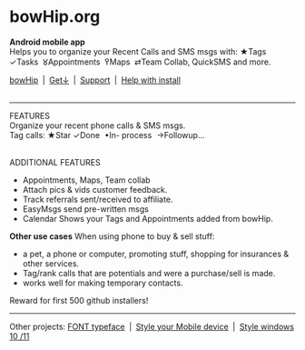 # bowHip.org
<b>Android mobile app</b><br>
Helps you to organize your Recent Calls and SMS msgs with: ★Tags  ✓Tasks  𑀫Appointments  ߉Maps  ⇄Team Collab, QuickSMS and more.<br>

<a target="_blank" href="https://bowhip.org">bowHip</a>  |  <a href="https://bowhip.org/bowHip_1.5.3.apk">Get<u>↓</u></a>  |  <a target="_blank" href="https://bowhip.blogspot.com/2022/02/bowhip-phone-call-sms-organizer-mobile.html">Support</a>  |  <a target="_blank" href="https://bowhip.org/Help-installing-apk-to-mobile-device.html">Help with install</a><br><br>

<hr /> 
FEATURES<br>
Organize your recent phone calls & SMS msgs.<br>
Tag calls: ★Star ✓Done  •In- process  →Followup...<br><br>

ADDITIONAL FEATURES<br>
 - Appointments, Maps, Team collab
 - Attach pics & vids customer feedback.
 - Track referrals sent/received to affiliate.
 - EasyMsgs send pre-written msgs
 - Calendar Shows your Tags and Appointments added from bowHip.

**Other use cases**
When using phone to buy & sell stuff:
 - a pet, a phone or computer, promoting stuff, shopping for insurances & other services.
 - Tag/rank calls that are potentials and were a purchase/sell is made.
 - works well for making temporary contacts.  

Reward for first 500 github installers!
<hr />
Other projects: <a href="https://github.com/qp5/FONT">FONT typeface</a>  |  <a target="_blank" href="https://codepen.io/qp5/full/WNGbLBy">Style your Mobile device</a>  |   <a target="_blank" href="https://codepen.io/qp5/project/full/ZmBrJo">Style windows 10 /11 </a>




